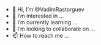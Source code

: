 - 👋 Hi, I’m @VadimRastorguev
- 👀 I’m interested in ...
- 🌱 I’m currently learning ...
- 💞️ I’m looking to collaborate on ...
- 📫 How to reach me ...

<!---
VadimRastorguev/VadimRastorguev is a ✨ special ✨ repository because its `README.md` (this file) appears on your GitHub profile.
You can click the Preview link to take a look at your changes.
--->
